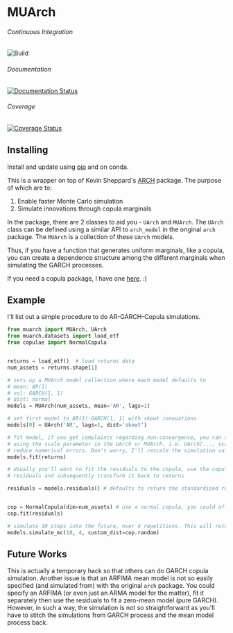 MUArch
======

###### Continuous Integration

![Build](https://github.com/danielbok/muarch/actions/workflows/test-build-deploy.yml/badge.svg)

###### Documentation

[![Documentation Status](https://readthedocs.org/projects/muarch/badge/?version=latest)](https://muarch.readthedocs.io/en/latest/?badge=latest)

###### Coverage

[![Coverage Status](https://coveralls.io/repos/github/DanielBok/muarch/badge.svg?branch=master)](https://coveralls.io/github/DanielBok/muarch?branch=master)

## Installing

Install and update using [pip](https://pip.pypa.io/en/stable/quickstart/) and on conda.

This is a wrapper on top of Kevin Sheppard's [ARCH](https://github.com/bashtage/arch) package. The purpose of which are to:  

1. Enable faster Monte Carlo simulation
2. Simulate innovations through copula marginals

In the package, there are 2 classes to aid you - `UArch` and `MUArch`. The `UArch` class can be defined using a similar API to `arch_model` in the original `arch` package. The `MUArch` is a collection of these `UArch` models. 

Thus, if you have a function that generates uniform marginals, like a copula, you can create a dependence structure among the different marginals when simulating the GARCH processes.

If you need a copula package, I have one [here](https://github.com/DanielBok/copulae). :)

Example
-------

I'll list out a simple procedure to do AR-GARCH-Copula simulations.

```python
from muarch import MUArch, UArch
from muarch.datasets import load_etf
from copulae import NormalCopula


returns = load_etf()  # load returns data
num_assets = returns.shape[1]

# sets up a MUArch model collection where each model defaults to 
# mean: AR(1)
# vol: GARCH(1, 1)
# dist: normal 
models = MUArch(num_assets, mean='AR', lags=1) 

# set first model to AR(1)-GARCH(1, 1) with skewt innovations  
models[0] = UArch('AR', lags=1, dist='skewt')  

# fit model, if you get complaints regarding non-convergence, you can scale the data up 
# using the scale parameter in the UArch or MUArch. i.e. UArch(..., scale=100). This will
# reduce numerical errors. Don't worry, I'll rescale the simulation values subsequently
models.fit(returns)

# Usually you'll want to fit the residuals to the copula, use the copula to generate the
# residuals and subsequently transform it back to returns 

residuals = models.residuals() # defaults to return the standardized residuals


cop = NormalCopula(dim=num_assets) # use a normal copula, you could of course use a TCopula
cop.fit(residuals)

# simulate 10 steps into the future, over 4 repetitions. This will return a (10 x 4 x 3) array
models.simulate_mc(10, 4, custom_dist=cop.random)
```

Future Works
------------

This is actually a temporary hack so that others can do GARCH copula simulation. Another issue is that an ARFIMA mean model is not so easily specified (and simulated from) with the original `arch` package. You could specify an ARFIMA (or even just an ARMA model for the matter), fit it separately then use the residuals to fit a zero-mean model (pure GARCH). However, in such a way, the simulation is not so straightforward as you'll have to stitch the simulations from GARCH process and the mean model process back.
